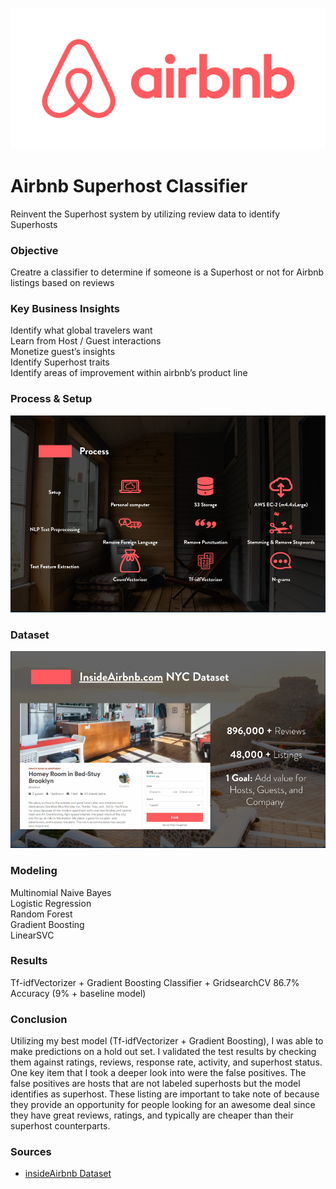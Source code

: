 ![Airbnb](images/airbnblogo.png)


# Airbnb Superhost Classifier
Reinvent the Superhost system by utilizing review data to identify Superhosts

### Objective

Creatre a classifier to determine if someone is a Superhost or not for Airbnb listings based on reviews

### Key Business Insights
 
Identify what global travelers want  
Learn from Host / Guest interactions  
Monetize guest’s insights  
Identify Superhost traits  
Identify areas of improvement within airbnb’s product line


### Process & Setup

![process](images/setup_process.png)


### Dataset

![dataset](images/dataset_info.png)

### Modeling

Multinomial Naive Bayes  
Logistic Regression  
Random Forest  
Gradient Boosting  
LinearSVC  


### Results

Tf-idfVectorizer + Gradient Boosting Classifier + GridsearchCV 
86.7% Accuracy (9% + baseline model)


### Conclusion

Utilizing my best model (Tf-idfVectorizer + Gradient Boosting), I was able to make predictions on a hold out set. I validated the test results by checking them against ratings, reviews, response rate, activity, and superhost status. One key item that I took a deeper look into were the false positives. The false positives are hosts that are not labeled superhosts but the model identifies as superhost. These listing are important to take note of because they provide an opportunity for people looking for an awesome deal since they have great reviews, ratings, and typically are cheaper than their superhost counterparts. 


### Sources


* [insideAirbnb Dataset](http://insideairbnb.com/)
